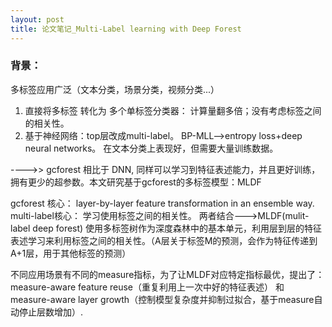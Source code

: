 ```yaml
---
layout: post
title: 论文笔记_Multi-Label learning with Deep Forest
---
```


### 背景： 
多标签应用广泛（文本分类，场景分类，视频分类...）
1. 直接将多标签 转化为 多个单标签分类器： 计算量翻多倍；没有考虑标签之间的相关性。
2. 基于神经网络：top层改成multi-label。 BP-MLL-->entropy loss+deep neural networks。 在文本分类上表现好，但需要大量训练数据。

---->> gcforest 相比于 DNN, 同样可以学习到特征表述能力，并且更好训练，拥有更少的超参数。本文研究基于gcforest的多标签模型：MLDF

gcforest 核心： layer-by-layer feature transformation in an ensemble way.
multi-label核心： 学习使用标签之间的相关性。
两者结合--->MLDF(mulit-label deep forest) 使用多标签树作为深度森林中的基本单元，利用层到层的特征表述学习来利用标签之间的相关性。（A层关于标签M的预测，会作为特征传递到A+1层，用于其他标签的预测）

不同应用场景有不同的measure指标，为了让MLDF对应特定指标最优，提出了：measure-aware feature reuse（重复利用上一次中好的特征表述） 和 measure-aware layer growth（控制模型复杂度并抑制过拟合，基于measure自动停止层数增加）.
